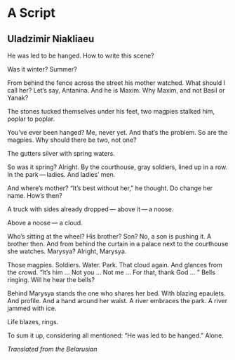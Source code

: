 # A Script
## Uladzimir Niakliaeu
He was led to be hanged.
How
to write this scene?

Was it winter? Summer?

From behind the fence
across the street
his mother watched. What should I call her?
Let’s say, Antanina.
And he is Maxim.
Why Maxim, and not Basil or Yanak?

The stones tucked themselves under his feet,
two magpies stalked him,
poplar to poplar.

You’ve ever been hanged?
Me, never yet.
And that’s the problem. So are the magpies.
Why should there be two, not one?

The gutters silver
with spring waters.

So was it spring? Alright. By the courthouse,
gray soldiers, lined up in a row.
In the park — ladies. And ladies’ men.

And where’s mother? “It’s best without her,”
he thought.
Do change her name.
How’s then?

A truck
with sides already dropped —
above it — a noose.

Above a noose —
a cloud.

Who’s sitting at the wheel? His brother? Son?
No, a son is pushing it. A brother then.
And from behind the curtain in a palace next to the courthouse
she watches. Marysya? Alright, Marysya.

Those magpies. Soldiers. Water. Park.
That cloud again.
And glances from the crowd. “It’s him ...
Not you ... Not me ... For that, thank God ... ”
Bells ringing.
Will he hear the bells?

Behind Marysya stands the one who shares her bed.
With blazing epaulets. And profile. And a hand
around her waist.
A river embraces
the park. A river jammed with ice.

Life blazes, rings.

To sum it up, considering all mentioned:
“He was led to be hanged.”
Alone.

_Translated from the Belarusian_